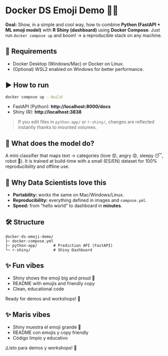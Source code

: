 # Docker DS Emoji Demo 🐳✨

**Goal:** Show, in a simple and cool way, how to combine **Python (FastAPI + ML emoji model)** with **R Shiny (dashboard)** using **Docker Compose**.
Just run `docker compose up` and boom! → a reproducible stack on any machine.

## 🚀 Requirements
- Docker Desktop (Windows/Mac) or Docker on Linux.
- (Optional) WSL2 enabled on Windows for better performance.

## ▶️ How to run
```bash
docker compose up --build
```
- FastAPI (Python): **http://localhost:8000/docs**
- Shiny (R): **http://localhost:3838**

> If you edit files in `python-app/` or `r-shiny/`, changes are reflected instantly thanks to mounted volumes.

## 🧠 What does the model do?
A mini classifier that maps text → categories (love 😍, angry 😡, sleepy 😴, robot 🤖). 
It is trained at build-time with a small (ES/EN) dataset for 100% reproducibility and offline use.

## 🧩 Why Data Scientists love this
- **Portability:** works the same on Mac/Windows/Linux.
- **Reproducibility:** everything defined in images and `compose.yml`.
- **Speed:** from “hello world” to dashboard in **minutes**.

## 🛠️ Structure
```
docker-ds-emoji-demo/
├─ docker-compose.yml
├─ python-app/       # Prediction API (FastAPI)
└─ r-shiny/          # Shiny Dashboard
```

## ✨ Fun vibes
- Shiny shows the emoji big and proud 🤩
- README with emojis and friendly copy
- Clean, educational code

Ready for demos and workshops! 💫

## ✨ Maris vibes
- Shiny muestra el emoji grande 🤩
- README con emojis y copy friendly
- Código limpio y educativo

¡Listo para demos y workshops! 💫
